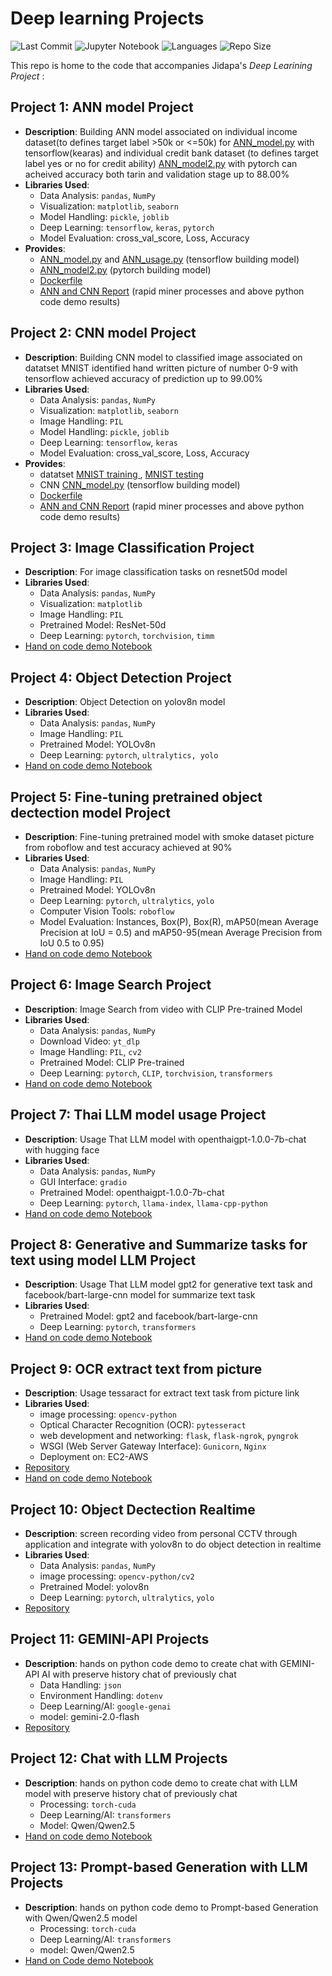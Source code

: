# Deep learning Projects
![Last Commit](https://img.shields.io/github/last-commit/JPP-J/deep-_learning_project?style=flat-square)
![Jupyter Notebook](https://img.shields.io/badge/jupyter%20notebook-99.9%25-blue?style=flat-square)
![Languages](https://img.shields.io/github/languages/count/JPP-J/deep-_learning_project?style=flat-square)
![Repo Size](https://img.shields.io/github/repo-size/JPP-J/deep-_learning_project?style=flat-square)


This repo is home to the code that accompanies Jidapa's *Deep Learining Project* :

## Project 1: ANN model Project
- **Description**: Building ANN model associated on individual income dataset(to defines target label >50k or <=50k) for [ANN_model.py](ANN_model.py) with tensorflow(kearas) and individual credit bank dataset (to defines target label yes or no for credit ability) [ANN_model2.py](ANN_model2.py) with pytorch can acheived accuracy both tarin and validation stage up to 88.00%
- **Libraries Used**:
  - Data Analysis: `pandas`, `NumPy`
  - Visualization: `matplotlib`, `seaborn`
  - Model Handling: `pickle`, `joblib`
  - Deep Learning: `tensorflow`, `keras`, `pytorch`
  - Model Evaluation: cross_val_score, Loss, Accuracy
- **Provides**:
  - [ANN_model.py](ANN_model.py) and [ANN_usage.py](ANN_usage.py) (tensorflow building model)
  - [ANN_model2.py](ANN_model2.py) (pytorch building model)
  - [Dockerfile](Dockerfile)
  - [ANN and CNN Report](https://drive.google.com/file/d/1T1dkZxAcpdSUJ2gxWtfwASa8cqKCNaHt/view?usp=sharing) (rapid miner processes and above python code demo results)

## Project 2: CNN model Project
- **Description**: Building CNN model to classified image associated on datatset MNIST identified hand written picture of number 0-9 with tensorflow achieved accuracy of prediction up to 99.00%
- **Libraries Used**:
  - Data Analysis: `pandas`, `NumPy`
  - Visualization: `matplotlib`, `seaborn`
  - Image Handling: `PIL`
  - Model Handling: `pickle`, `joblib`
  - Deep Learning: `tensorflow`, `keras`
  - Model Evaluation: cross_val_score, Loss, Accuracy
- **Provides**:
  - datatset [MNIST training ](data/MNIST%20-%20JPG%20-%20training), [MNIST testing](data/MNIST%20-%20JPG%20-%20training) 
  -  CNN [CNN_model.py](CNN_usage.py) (tensorflow building model)
  - [Dockerfile](Dockerfile)
  - [ANN and CNN Report](https://drive.google.com/file/d/1T1dkZxAcpdSUJ2gxWtfwASa8cqKCNaHt/view?usp=sharing) (rapid miner processes and above python code demo results)

     
## Project 3: Image Classification Project
- **Description**: For image classification tasks on resnet50d model
- **Libraries Used**:
  - Data Analysis: `pandas`, `NumPy`
  - Visualization: `matplotlib`
  - Image Handling: `PIL`
  - Pretrained Model: ResNet-50d
  - Deep Learning: `pytorch`, `torchvision`, `timm`
- [Hand on code demo Notebook](DL_1_Classified_object_imagenet.ipynb)

## Project 4: Object Detection Project
- **Description**:  Object Detection on yolov8n model
- **Libraries Used**:
  - Data Analysis: `pandas`, `NumPy`
  - Image Handling: `PIL`
  - Pretrained Model:  YOLOv8n
  - Deep Learning: `pytorch`, `ultralytics, yolo`
- [Hand on code demo Notebook](DL_2_Oblect_dectection.ipynb)

## Project 5: Fine-tuning pretrained object dectection model Project
- **Description**: Fine-tuning pretrained model with smoke dataset picture from roboflow and test accuracy achieved at 90%
- **Libraries Used**:
  - Data Analysis: `pandas`, `NumPy`
  - Image Handling: `PIL`
  - Pretrained Model:  YOLOv8n
  - Deep Learning: `pytorch`, `ultralytics`, `yolo`
  - Computer Vision Tools: `roboflow`
  - Model Evaluation: Instances, Box(P), Box(R), mAP50(mean Average Precision at IoU = 0.5) and mAP50-95(mean Average Precision from IoU 0.5 to 0.95)
- [Hand on code demo Notebook](DL_3_train_smoke_dataset.ipynb)

## Project 6: Image Search Project
- **Description**:  Image Search from video with CLIP Pre-trained Model
- **Libraries Used**:
  - Data Analysis: `pandas`, `NumPy`
  - Download Video: `yt_dlp`
  - Image Handling: `PIL`, `cv2`
  - Pretrained Model:  CLIP Pre-trained
  - Deep Learning: `pytorch`, `CLIP`, `torchvision`, `transformers`
- [Hand on code demo Notebook](DL_4_Image_search.ipynb)

## Project 7: Thai LLM model usage Project
- **Description**: Usage That LLM model with openthaigpt-1.0.0-7b-chat with hugging face
- **Libraries Used**:
  - Data Analysis: `pandas`, `NumPy`
  - GUI Interface: `gradio`
  - Pretrained Model:  openthaigpt-1.0.0-7b-chat
  - Deep Learning: `pytorch`, `llama-index`, `llama-cpp-python`
- [Hand on code demo Notebook](DL_5_WITH_openthaigpt_1_0_0_7b_chat.ipynb)

## Project 8: Generative and Summarize tasks for text using model LLM Project
- **Description**: Usage That LLM model gpt2 for generative text task and facebook/bart-large-cnn model for summarize text task
- **Libraries Used**:
  - Pretrained Model: gpt2 and facebook/bart-large-cnn
  - Deep Learning: `pytorch`, `transformers`
- [Hand on code demo Notebook](DL_6_summarize_gen_text.ipynb)

## Project 9: OCR extract text from picture
- **Description**: Usage tessaract for extract text task from picture link
- **Libraries Used**:
  - image processing: `opencv-python`
  - Optical Character Recognition (OCR): `pytesseract`
  - web development and networking:  `flask`, `flask-ngrok`, `pyngrok`
  - WSGI (Web Server Gateway Interface): `Gunicorn`, `Nginx`
  - Deployment on: EC2-AWS
- [Repository](https://github.com/JPP-J/OCR1_project.git)
- [Hand on code demo Notebook](DL_7_OCR.ipynb)

## Project 10: Object Dectection Realtime
- **Description**: screen recording video from personal CCTV through application and integrate with yolov8n to do object detection in realtime 
- **Libraries Used**:
  - Data Analysis: `pandas`, `NumPy`
  - image processing: `opencv-python/cv2`
  - Pretrained Model:  yolov8n
  - Deep Learning: `pytorch`, `ultralytics`, `yolo`
- [Repository](https://github.com/JPP-J/object_dectection_realtime_project.git)

## Project 11: GEMINI-API Projects
- **Description**: hands on python code demo to create chat with GEMINI-API AI with preserve history chat of previously chat
  - Data Handling: `json`
  - Environment Handling: `dotenv`
  - Deep Learning/AI: `google-genai`
  - model: gemini-2.0-flash
- [Repository](https://github.com/JPP-J/DL-2_GEMINI_project)

## Project 12: Chat with LLM Projects
- **Description**: hands on python code demo to create chat with LLM model with preserve history chat of previously chat
  - Processing: `torch-cuda`
  - Deep Learning/AI: `transformers`
  - Model: Qwen/Qwen2.5
- [Hand on code demo Notebook](DL_8_chat_LLM.ipynb)

## Project 13: Prompt-based Generation with LLM Projects
- **Description**: hands on python code demo to Prompt-based Generation with Qwen/Qwen2.5 model
  - Processing: `torch-cuda`
  - Deep Learning/AI: `transformers`
  - model: Qwen/Qwen2.5
- [Hand on Code demo Notebook](DL_9_Prompt_based_Generation.ipynb)
